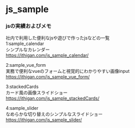 # js_sample

### jsの実績およびメモ  

社内で利用した便利なjsや遊びで作ったjsなどの一覧  
1:sample_calendar  
シンプルなカレンダー  
https://ithigan.com/js_sample_calendar/  

2:sample_vue_form  
実務で便利なvueのフォームと視覚的にわかりやすい画像input  
https://ithigan.com/js_sample_vue_form/  

3:stackedCards  
カード風の画像スライドショー  
https://ithigan.com/js_sample_stackedCards/  

4:sample_slider  
なめらかな切り替えのシンプルなスライドショー  
https://ithigan.com/js_sample_slider/  
